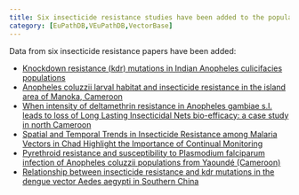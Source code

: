 ```yaml
---
title: Six insecticide resistance studies have been added to the population biology
category: [EuPathDB,VEuPathDB,VectorBase]
---
```

<p>Data from six insecticide resistance papers have been added:
<ul>
<li><a href="/popbio/project/?id=VBP0000139">Knockdown resistance (kdr) mutations in Indian Anopheles culicifacies populations</a></li>
<li><a href="/popbio/project/?id=VBP0000140">Anopheles coluzzii larval habitat and insecticide resistance in the island area of Manoka, Cameroon</a></li>
<li><a href="/popbio/project/?id=VBP0000141">When intensity of deltamethrin resistance in Anopheles gambiae s.l. leads to loss of Long Lasting Insecticidal Nets bio-efficacy: a case study in north Cameroon</a></li>
<li><a href="/popbio/project/?id=VBP0000142">Spatial and Temporal Trends in Insecticide Resistance among Malaria Vectors in Chad Highlight the Importance of Continual Monitoring</a></li>
<li><a href="/popbio/project/?id=VBP0000143">Pyrethroid resistance and susceptibility to Plasmodium falciparum infection of Anopheles coluzzii populations from Yaoundé (Cameroon)</a></li>
<li><a href="/popbio/project/?id=VBP0000144">Relationship between insecticide resistance and kdr mutations in the dengue vector Aedes aegypti in Southern China</a></li>
</ul>
